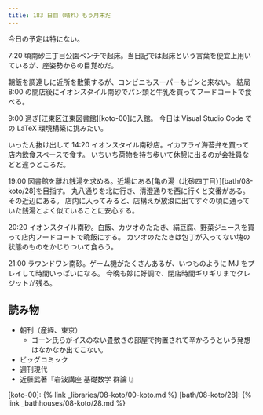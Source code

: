 ```yaml
---
title: 183 日目（晴れ）もう月末だ
---
```


今日の予定は特にない。

7:20 頃南砂三丁目公園ベンチで起床。当日記では起床という言葉を便宜上用いているが、座姿勢からの目覚めだ。

朝飯を調達しに近所を散策するが、コンビニもスーパーもピンと来ない。
結局 8:00 の開店後にイオンスタイル南砂でパン類と牛乳を買ってフードコートで食べる。

9:00 過ぎ[江東区江東図書館][koto-00]に入館。
今日は Visual Studio Code での LaTeX 環境構築に挑みたい。

いったん抜け出して 14:20 イオンスタイル南砂店。イカフライ海苔弁を買って店内飲食スペースで食す。
いちいち荷物を持ち歩いて休憩に出るのが会社員などと違うところだ。

19:00 図書館を離れ銭湯を求める。近場にある[亀の湯（北砂四丁目）][bath/08-koto/28]を目指す。
丸八通りを北に行き、清澄通りを西に行くと交番がある。その近辺にある。
店内に入ってみると、店構えが放浪に出てすぐの頃に通っていた銭湯とよく似ていることに安心する。

20:20 イオンスタイル南砂。白飯、カツオのたたき、絹豆腐、野菜ジュースを買って店内フードコートで晩飯にする。
カツオのたたきは包丁が入ってない塊の状態のものをかじりついて食らう。

21:00 ラウンドワン南砂。ゲーム機がたくさんあるが、いつものように MJ をプレイして時間いっぱいになる。
今晩も妙に好調で、閉店時間ギリギリまでクレジットが残る。

## 読み物

* 朝刊（産経、東京）
  * ゴーン氏らがイスのない畳敷きの部屋で拘置されて辛かろうという発想はなかなか出てこない。
* ビッグコミック
* 週刊現代
* 近藤武著『岩波講座 基礎数学 群論 I』

[koto-00]: {% link _libraries/08-koto/00-koto.md %}
[bath/08-koto/28]: {% link _bathhouses/08-koto/28.md %}
